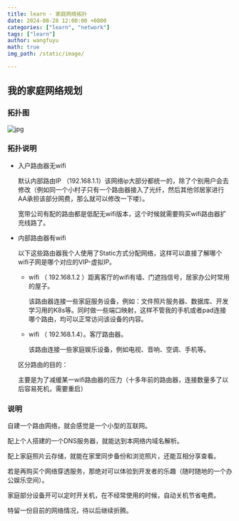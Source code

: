 ```yaml
---
title: learn - 家庭网络拓扑
date: 2024-08-28 12:00:00 +0800
categories: ["learn", "network"]
tags: ["learn"]
author: wangfuyu
math: true 
img_path: /static/image/

---
```


## 我的家庭网络规划

### 拓扑图

![jpg]({{site.images-path}}家庭网络配置.jpg)

### 拓扑说明

- 入户路由器无wifi

  默认内部路由IP （192.168.1.1）该网络ip大部分都统一的，除了个别用户会去修改（例如同一个小村子只有一个路由器接入了光纤，然后其他邻居家进行AA承担该部分网费，那么就可以修改一下喽）。

  宽带公司有配的路由都是低配无wifi版本，这个时候就需要购买wifi路由器扩充线路了。

  

- 内部路由器有wifi

  以下这些路由器我个人使用了Static方式分配网络，这样可以直接了解哪个wifi子网是哪个对应的VIP-虚拟IP。

  - wifi （ 192.168.1.2 ）距离客厅的wifi有墙、门遮挡信号，居家办公时常用的屋子。

    该路由器连接一些家庭服务设备，例如：文件照片服务器、数据库、开发学习用的K8s等。同时做一些端口映射，这样不管我的手机或者pad连接哪个路由，均可以正常访问该设备的内容。

  - wifi （ 192.168.1.4）。客厅路由器。

    该路由连接一些家庭娱乐设备，例如电视、音响、空调、手机等。

  区分路由的目的：

  主要是为了减缓某一wifi路由器的压力（十多年前的路由器，连接数量多了以后容易死机，需要重启）

### 说明

自建一个路由网络，就会感觉是一个小型的互联网。

配上个人搭建的一个DNS服务器，就能达到本网络内域名解析。

配上家庭照片云存储，就能在家里同步备份和浏览照片，还能互相分享查看。

若是再购买个网络穿透服务，那绝对可以体验到开发者的乐趣（随时随地的一个办公娱乐空间）。

 家庭部分设备开可以定时开关机，在不经常使用的时候，自动关机节省电费。

特留一份目前的网络情况，待以后继续折腾。
